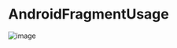 # AndroidFragmentUsage
![image](https://github.com/selinihtyr/AndroidFragmentUsage/assets/122679970/7fb99586-cf59-4165-9c06-28b962245520)


